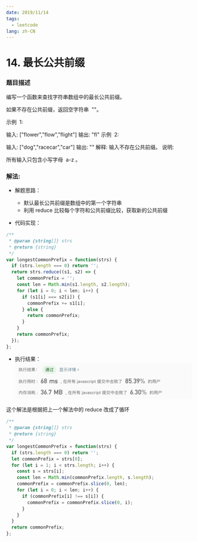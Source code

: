 ```yaml
---
date: 2019/11/14
tags:
  - leetcode
lang: zh-CN
---
```


# 14. 最长公共前缀

### 题目描述

编写一个函数来查找字符串数组中的最长公共前缀。

如果不存在公共前缀，返回空字符串  ""。

示例  1:

输入: ["flower","flow","flight"]
输出: "fl"
示例  2:

输入: ["dog","racecar","car"]
输出: ""
解释: 输入不存在公共前缀。
说明:

所有输入只包含小写字母  a-z 。

### 解法:

- 解题思路：

  - 默认最长公共前缀是数组中的第一个字符串
  - 利用 reduce 比较每个字符和公共前缀比较，获取新的公共前缀

- 代码实现：

```js
/**
 * @param {string[]} strs
 * @return {string}
 */
var longestCommonPrefix = function(strs) {
  if (strs.length === 0) return '';
  return strs.reduce((s1, s2) => {
    let commonPrefix = '';
    const len = Math.min(s1.length, s2.length);
    for (let i = 0; i < len; i++) {
      if (s1[i] === s2[i]) {
        commonPrefix += s1[i];
      } else {
        return commonPrefix;
      }
    }
    return commonPrefix;
  });
};
```

- 执行结果：
  ![执行结果](https://raw.githubusercontent.com/lemon-lc/vue-blog/images/images20191113141300.png)

这个解法是根据把上一个解法中的 reduce 改成了循环

```js
/**
 * @param {string[]} strs
 * @return {string}
 */
var longestCommonPrefix = function(strs) {
  if (strs.length === 0) return '';
  let commonPrefix = strs[0];
  for (let i = 1; i < strs.length; i++) {
    const s = strs[i];
    const len = Math.min(commonPrefix.length, s.length);
    commonPrefix = commonPrefix.slice(0, len);
    for (let i = 0; i < len; i++) {
      if (commonPrefix[i] !== s[i]) {
        commonPrefix = commonPrefix.slice(0, i);
      }
    }
  }
  return commonPrefix;
};
```
